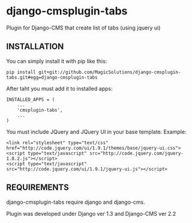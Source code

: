 django-cmsplugin-tabs
=====================

Plugin for Django-CMS that create list of tabs (using jquery ui)

INSTALLATION
------------

You can simply install it with pip like this:

    pip install git+git://github.com/MagicSolutions/django-cmsplugin-tabs.git#egg=django-cmsplugin-tabs

After taht you must add it to installed apps:

    INSTALLED_APPS = (
        ...
        'cmsplugin-tabs',
        ...
    )

You must include JQuery and JQuery UI in your base template. Example:

    <link rel="stylesheet" type="text/css" href="http://code.jquery.com/ui/1.9.1/themes/base/jquery-ui.css">
    <script type="text/javascript" src="http://code.jquery.com/jquery-1.8.2.js"></script>
    <script type="text/javascript" src="http://code.jquery.com/ui/1.9.1/jquery-ui.js"></script>


REQUIREMENTS
------------

django-cmsplugin-tabs require django and django-cms.

Plugin was developed under Django ver 1.3 and Django-CMS ver 2.2